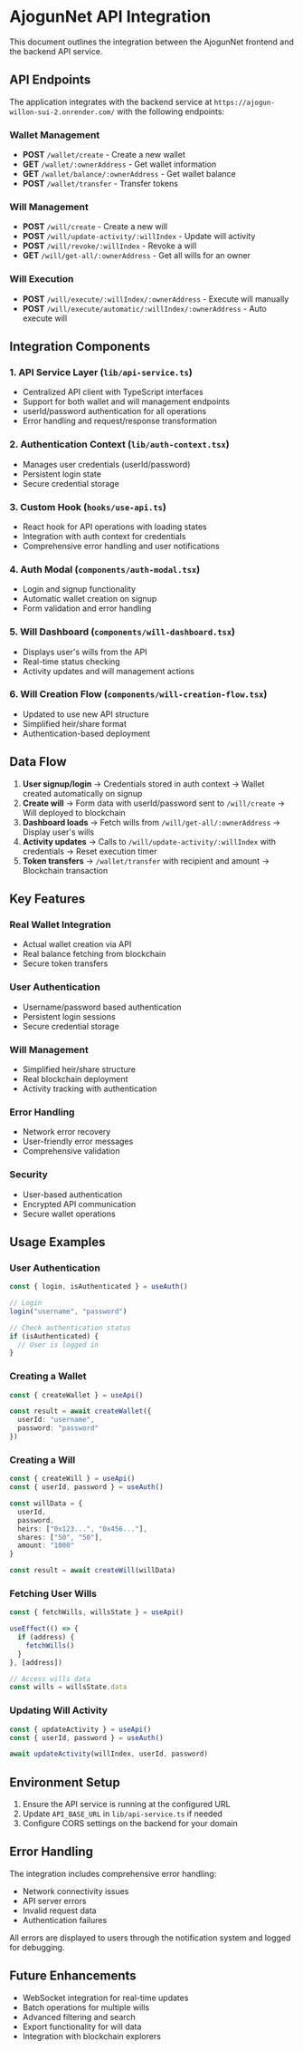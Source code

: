# AjogunNet API Integration

This document outlines the integration between the AjogunNet frontend and the backend API service.

## API Endpoints

The application integrates with the backend service at `https://ajogun-willon-sui-2.onrender.com/` with the following endpoints:

### Wallet Management
- **POST** `/wallet/create` - Create a new wallet
- **GET** `/wallet/:ownerAddress` - Get wallet information
- **GET** `/wallet/balance/:ownerAddress` - Get wallet balance
- **POST** `/wallet/transfer` - Transfer tokens

### Will Management
- **POST** `/will/create` - Create a new will
- **POST** `/will/update-activity/:willIndex` - Update will activity
- **POST** `/will/revoke/:willIndex` - Revoke a will
- **GET** `/will/get-all/:ownerAddress` - Get all wills for an owner

### Will Execution
- **POST** `/will/execute/:willIndex/:ownerAddress` - Execute will manually
- **POST** `/will/execute/automatic/:willIndex/:ownerAddress` - Auto execute will

## Integration Components

### 1. API Service Layer (`lib/api-service.ts`)
- Centralized API client with TypeScript interfaces
- Support for both wallet and will management endpoints
- userId/password authentication for all operations
- Error handling and request/response transformation

### 2. Authentication Context (`lib/auth-context.tsx`)
- Manages user credentials (userId/password)
- Persistent login state
- Secure credential storage

### 3. Custom Hook (`hooks/use-api.ts`)
- React hook for API operations with loading states
- Integration with auth context for credentials
- Comprehensive error handling and user notifications

### 4. Auth Modal (`components/auth-modal.tsx`)
- Login and signup functionality
- Automatic wallet creation on signup
- Form validation and error handling

### 5. Will Dashboard (`components/will-dashboard.tsx`)
- Displays user's wills from the API
- Real-time status checking
- Activity updates and will management actions

### 6. Will Creation Flow (`components/will-creation-flow.tsx`)
- Updated to use new API structure
- Simplified heir/share format
- Authentication-based deployment

## Data Flow

1. **User signup/login** → Credentials stored in auth context → Wallet created automatically on signup
2. **Create will** → Form data with userId/password sent to `/will/create` → Will deployed to blockchain
3. **Dashboard loads** → Fetch wills from `/will/get-all/:ownerAddress` → Display user's wills
4. **Activity updates** → Calls to `/will/update-activity/:willIndex` with credentials → Reset execution timer
5. **Token transfers** → `/wallet/transfer` with recipient and amount → Blockchain transaction

## Key Features

### Real Wallet Integration
- Actual wallet creation via API
- Real balance fetching from blockchain
- Secure token transfers

### User Authentication
- Username/password based authentication
- Persistent login sessions
- Secure credential storage

### Will Management
- Simplified heir/share structure
- Real blockchain deployment
- Activity tracking with authentication

### Error Handling
- Network error recovery
- User-friendly error messages
- Comprehensive validation

### Security
- User-based authentication
- Encrypted API communication
- Secure wallet operations

## Usage Examples

### User Authentication
```typescript
const { login, isAuthenticated } = useAuth()

// Login
login("username", "password")

// Check authentication status
if (isAuthenticated) {
  // User is logged in
}
```

### Creating a Wallet
```typescript
const { createWallet } = useApi()

const result = await createWallet({
  userId: "username",
  password: "password"
})
```

### Creating a Will
```typescript
const { createWill } = useApi()
const { userId, password } = useAuth()

const willData = {
  userId,
  password,
  heirs: ["0x123...", "0x456..."],
  shares: ["50", "50"],
  amount: "1000"
}

const result = await createWill(willData)
```

### Fetching User Wills
```typescript
const { fetchWills, willsState } = useApi()

useEffect(() => {
  if (address) {
    fetchWills()
  }
}, [address])

// Access wills data
const wills = willsState.data
```

### Updating Will Activity
```typescript
const { updateActivity } = useApi()
const { userId, password } = useAuth()

await updateActivity(willIndex, userId, password)
```

## Environment Setup

1. Ensure the API service is running at the configured URL
2. Update `API_BASE_URL` in `lib/api-service.ts` if needed
3. Configure CORS settings on the backend for your domain

## Error Handling

The integration includes comprehensive error handling:
- Network connectivity issues
- API server errors
- Invalid request data
- Authentication failures

All errors are displayed to users through the notification system and logged for debugging.

## Future Enhancements

- WebSocket integration for real-time updates
- Batch operations for multiple wills
- Advanced filtering and search
- Export functionality for will data
- Integration with blockchain explorers